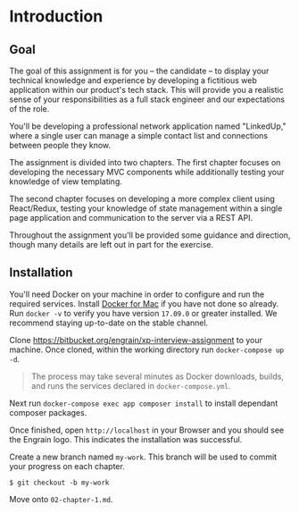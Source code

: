 Introduction
============

## Goal

The goal of this assignment is for you – the candidate – to display your technical knowledge and experience by developing a fictitious web application within our product's tech stack. This will provide you a realistic sense of your responsibilities as a full stack engineer and our expectations of the role.

You'll be developing a professional network application named "LinkedUp," where a single user can manage a simple contact list and connections between people they know.

The assignment is divided into two chapters. The first chapter focuses on developing the necessary MVC components while additionally testing your knowledge of view templating.

The second chapter focuses on developing a more complex client using React/Redux, testing your knowledge of state management within a single page application and communication to the server via a REST API.

Throughout the assignment you'll be provided some guidance and direction, though many details are left out in part for the exercise.

## Installation

You'll need Docker on your machine in order to configure and run the required services. Install [Docker for Mac](https://docs.docker.com/docker-for-mac/install/) if you have not done so already. Run `docker -v` to verify you have version `17.09.0` or greater installed. We recommend staying up-to-date on the stable channel.

Clone https://bitbucket.org/engrain/xp-interview-assignment to your machine. Once cloned, within the working directory run `docker-compose up -d`.

> The process may take several minutes as Docker downloads, builds, and runs the services declared in `docker-compose.yml`.

Next run `docker-compose exec app composer install` to install dependant composer packages.

Once finished, open `http://localhost` in your Browser and you should see the Engrain logo. This indicates the installation was successful.

Create a new branch named `my-work`. This branch will be used to commit your progress on each chapter.

```
$ git checkout -b my-work
```

Move onto `02-chapter-1.md`.
